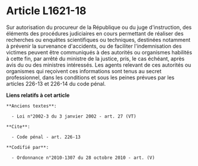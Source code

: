 # Article L1621-18

Sur autorisation du procureur de la République ou du juge d'instruction, des éléments des procédures judiciaires en cours
permettant de réaliser des recherches ou enquêtes scientifiques ou techniques, destinées notamment à prévenir la survenance
d'accidents, ou de faciliter l'indemnisation des victimes peuvent être communiqués à des autorités ou organismes habilités à
cette fin, par arrêté du ministre de la justice, pris, le cas échéant, après avis du ou des ministres intéressés. Les agents
relevant de ces autorités ou organismes qui reçoivent ces informations sont tenus au secret professionnel, dans les
conditions et sous les peines prévues par les articles 226-13 et 226-14 du code pénal.

**Liens relatifs à cet article**

	**Anciens textes**:

	  - Loi n°2002-3 du 3 janvier 2002 - art. 27 (VT)

	**Cite**:

	  - Code pénal - art. 226-13

	**Codifié par**:

	  - Ordonnance n°2010-1307 du 28 octobre 2010 - art. (V)
